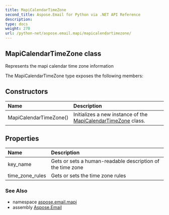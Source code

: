 ```yaml
---
title: MapiCalendarTimeZone
second_title: Aspose.Email for Python via .NET API Reference
description: 
type: docs
weight: 270
url: /python-net/aspose.email.mapi/mapicalendartimezone/
---
```


## MapiCalendarTimeZone class

Represents the mapi calendar time zone information

The MapiCalendarTimeZone type exposes the following members:
## Constructors
| Name | Description |
| :- | :- |
|MapiCalendarTimeZone()|Initializes a new instance of the [MapiCalendarTimeZone](/email/python-net/aspose.email.mapi/mapicalendartimezone/) class.|
## Properties
| Name | Description |
| :- | :- |
|key_name|Gets or sets a human-readable description of the time zone|
|time_zone_rules|Gets or sets the time zone rules|

### See Also

* namespace [aspose.email.mapi](/email/python-net/aspose.email.mapi/)
* assembly [Aspose.Email](/email/python-net/)


